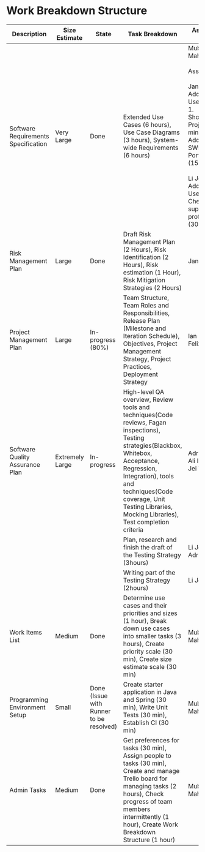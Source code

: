 # Work Breakdown Structure

Description | Size Estimate | State | Task Breakdown | Assigned to
--- | --- | --- | --- | ---
Software Requirements Specification | Very Large | Done | Extended Use Cases (6 hours), Use Case Diagrams (3 hours), System-wide Requirements (6 hours) | Mubtasim Mahmud <br/><br/> Assist: <br/><br/> Janzen Lim: Added New Use Cases: <br/> 1. Shortlisting Projects (30 mins) <br/> Added New SWR: Portability (15 mins) <br/><br/> Li Jei Yong: Added New Use Cases: Check on supervisor's profile (30mins)
Risk Management Plan | Large | Done | Draft Risk Management Plan (2 Hours), Risk Identification (2 Hours), Risk estimation (1 Hour), Risk Mitigation Strategies (2 Hours) | Janzen Lim
Project Management Plan | Large | In-progress (80%) | Team Structure, Team Roles and Responsibilities, Release Plan (Milestone and Iteration Schedule), Objectives, Project Management Strategy, Project Practices, Deployment Strategy | Ian Kabil Felix
Software Quality Assurance Plan | Extremely Large | In-progress | High-level QA overview, Review tools and techniques(Code reviews, Fagan inspections), Testing strategies(Blackbox, Whitebox, Acceptance, Regression, Integration), tools and techniques(Code coverage, Unit Testing Libraries, Mocking Libraries), Test completion criteria | Adrian Bin, Ali Ikram, Li Jei Yong
||||Plan, research and finish the draft of the Testing Strategy (3hours)| Li Jei Yong, Adrian Bin
||||Writing part of the Testing Strategy (2hours)| Li Jei Yong
Work Items List | Medium | Done | Determine use cases and their priorities and sizes (1 hour), Break down use cases into smaller tasks (3 hours), Create priority scale (30 min), Create size estimate scale (30 min) | Mubtasim Mahmud
Programming Environment Setup | Small | Done (Issue with Runner to be resolved) | Create starter application in Java and Spring (30 min), Write Unit Tests (30 min), Establish CI (30 min) | Mubtasim Mahmud
Admin Tasks | Medium | Done | Get preferences for tasks (30 min), Assign people to tasks (30 min), Create and manage Trello board for managing tasks (2 hours), Check progress of team members intermittently (1 hour), Create Work Breakdown Structure (1 hour) | Mubtasim Mahmud

